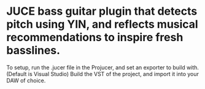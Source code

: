 # JUCE bass guitar plugin that detects pitch using YIN, and reflects musical recommendations to inspire fresh basslines.
To setup, run the .jucer file in the Projucer, and set an exporter to build with. (Default is Visual Studio)
Build the VST of the project, and import it into your DAW of choice.
